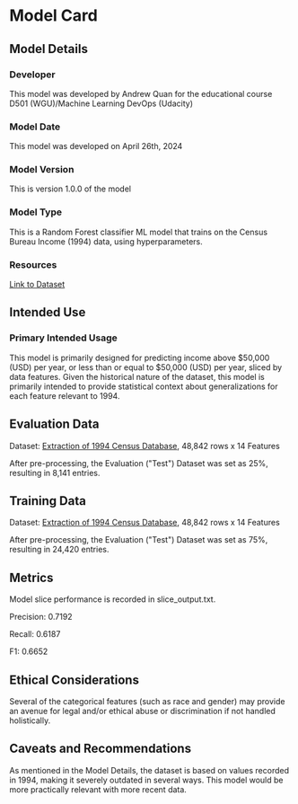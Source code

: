# Model Card

## Model Details

### Developer

This model was developed by Andrew Quan for the educational course D501 (WGU)/Machine Learning DevOps (Udacity)

### Model Date

This model was developed on April 26th, 2024

### Model Version

This is version 1.0.0 of the model

### Model Type

This is a Random Forest classifier ML model that trains on the Census Bureau Income (1994) data, using hyperparameters.

### Resources

[Link to Dataset](https://archive.ics.uci.edu/dataset/20/census+income)


## Intended Use

### Primary Intended Usage
This model is primarily designed for predicting income above $50,000 (USD) per year, or less than or equal to $50,000 (USD) per year, sliced by data features.
Given the historical nature of the dataset, this model is primarily intended to provide statistical context about generalizations for each feature relevant to 1994.

## Evaluation Data

Dataset: [Extraction of 1994 Census Database](https://archive.ics.uci.edu/dataset/20/census+income), 48,842 rows x 14 Features

After pre-processing, the Evaluation ("Test") Dataset was set as 25%, resulting in 8,141 entries.

## Training Data

Dataset: [Extraction of 1994 Census Database](https://archive.ics.uci.edu/dataset/20/census+income), 48,842 rows x 14 Features

After pre-processing, the Evaluation ("Test") Dataset was set as 75%, resulting in 24,420 entries.

## Metrics

Model slice performance is recorded in slice_output.txt.

Precision: 0.7192

Recall: 0.6187

F1: 0.6652

## Ethical Considerations

Several of the categorical features (such as race and gender) may provide an avenue for legal and/or ethical abuse or discrimination if not handled holistically. 

## Caveats and Recommendations

As mentioned in the Model Details, the dataset is based on values recorded in 1994, making it severely outdated in several ways. This model would be more practically relevant with more recent data.

